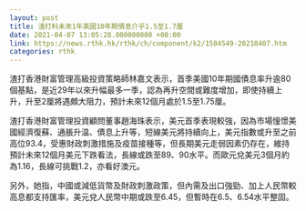 ```yaml
---
layout: post
title: 渣打料未來1年美國10年期債息介乎1.5至1.7厘
date: 2021-04-07 13:05:28.000000000 +08:00
link: https://news.rthk.hk/rthk/ch/component/k2/1584549-20210407.htm
categories: rthk
---
```


渣打香港財富管理高級投資策略師林嘉文表示，首季美國10年期國債息率升逾80個基點，是近29年以來升幅最多一季，認為再升空間或難度增加，即使持續上升，升至2厘將遇頗大阻力，預計未來12個月處於1.5至1.75厘。

渣打香港財富管理投資顧問董事趙海珠表示，美元首季表現較強，因為市場憧憬美國經濟復蘇、通脹升温、債息上升等，短線美元將持續向上，美元指數或升至之前高位93.4，受惠財政刺激措施及疫苗接種等，但長期美元走弱因素仍存在，維持預計未來12個月美元下跌看法，長線或跌至89、90水平。而歐元兌美元3個月約為1.16，長線可挑戰1.2，亦看好澳元。

另外，她指，中國或減低貨幣及財政刺激政策，但內需及出口強勁、加上人民幣較高息都支持匯率，美元兌人民幣中期或跌至6.45，但暫時在6.5、6.54水平整固。
